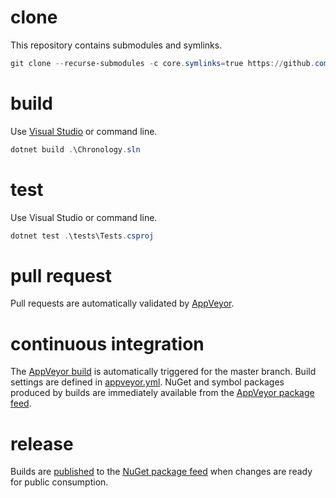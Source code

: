 # clone
This repository contains submodules and symlinks.
```PowerShell
git clone --recurse-submodules -c core.symlinks=true https://github.com/olegsych/chronology.git
```

# build
Use [Visual Studio](https://visualstudio.microsoft.com/downloads) or command line.
```PowerShell
dotnet build .\Chronology.sln
```

# test
Use Visual Studio or command line.
```PowerShell
dotnet test .\tests\Tests.csproj
```

# pull request
Pull requests are automatically validated by [AppVeyor](https://ci.appveyor.com/project/olegsych/chronology).

# continuous integration
The [AppVeyor build](https://ci.appveyor.com/project/olegsych/chronology) is automatically triggered for the master branch.
Build settings are defined in [appveyor.yml](./appveyor.yml).
NuGet and symbol packages produced by builds are immediately available from the [AppVeyor package feed](https://ci.appveyor.com/nuget/chronology).

# release
Builds are [published](https://ci.appveyor.com/project/olegsych/chronology/deployments) to the
[NuGet package feed](https://www.nuget.org/packages/chronology) when changes are ready for public consumption.

